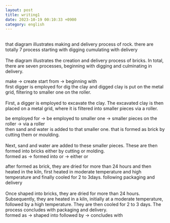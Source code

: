 ```yaml
---
layout: post
title: writing1 
date: 2023-10-19 00:10:33 +0900
category: english
---
```

<br/>
that diagram illustrates making and delivery process of rock. 
there are totally 7 process starting with digging cumulating with delivery
<br/>
<br/>
The diagram illustrates the creation and delivery process of bricks.
In total, there are seven processes, beginning with digging and culminating in delivery.
<br/>

make -> create
start from -> beginning with
<br/>
first digger is employed for dig the clay and digged clay is put on the metal grid, filtering to smaller one on the roller.
<br/>
<br/>
First, a digger is employed to excavate the clay. The excavated clay is then placed on a metal grid, where it is filtered into smaller pieces via a roller.
<br/>

be employed for -> be employed to
smaller one -> smaller pieces
on the roller -> via a roller
<br/>
then sand and water is added to that smaller one. that is formed as brick by cutting them or moulding.
<br/>
<br/>
Next, sand and water are added to these smaller pieces. These are then formed into bricks either by cutting or molding.
<br/>
formed as  -> formed into
or -> either or
<br/>

after formed as brick, they are dried for more than 24 hours and then heated in the kiln, first heated in moderate temperature and high temperature and finally cooled for 2 to 3days. following packaging and delivery
<br/>
<br/>
Once shaped into bricks, they are dried for more than 24 hours. Subsequently, they are heated in a kiln, initially at a moderate temperature, followed by a high temperature. They are then cooled for 2 to 3 days. The process concludes with packaging and delivery.
<br/>
formed as -> shaped into
followed by -> concludes with 
